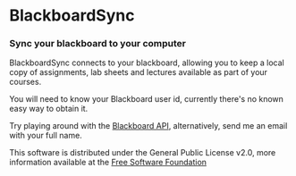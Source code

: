 # BlackboardSync
### Sync your blackboard to your computer

BlackboardSync connects to your blackboard, allowing you to keep a local copy of assignments, lab sheets and lectures available as part of your courses.



You will need to know your Blackboard user id, currently there's no known easy way to obtain it.

Try playing around with the [Blackboard API](https://developer.blackboard.com/portal/displayApi), alternatively, send me an email with your full name.



This software is distributed under the General Public License v2.0, more information available at the [Free Software Foundation](https://www.gnu.org/licenses/old-licenses/gpl-2.0.html)